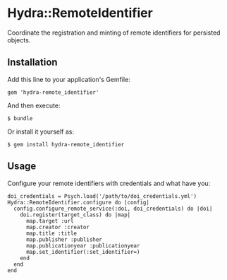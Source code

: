 # Hydra::RemoteIdentifier

Coordinate the registration and minting of remote identifiers for persisted
objects.

## Installation

Add this line to your application's Gemfile:

    gem 'hydra-remote_identifier'

And then execute:

    $ bundle

Or install it yourself as:

    $ gem install hydra-remote_identifier

## Usage

Configure your remote identifiers with credentials and what have you:

    doi_credentials = Psych.load('/path/to/doi_credentials.yml')
    Hydra::RemoteIdentifier.configure do |config|
      config.configure_remote_service(:doi, doi_credentials) do |doi|
        doi.register(target_class) do |map|
          map.target :url
          map.creator :creator
          map.title :title
          map.publisher :publisher
          map.publicationyear :publicationyear
          map.set_identifier(:set_identifier=)
        end
      end
    end
